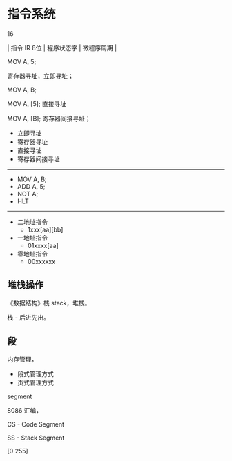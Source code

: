 # 指令系统

16

| 指令 IR 8位 | 程序状态字 | 微程序周期 |

MOV A, 5; 

寄存器寻址，立即寻址；

MOV A, B; 

MOV A, [5]; 直接寻址

MOV A, [B]; 寄存器间接寻址；

- 立即寻址
- 寄存器寻址
- 直接寻址
- 寄存器间接寻址

---

- MOV A, B;
- ADD A, 5;
- NOT A;
- HLT

---

- 二地址指令
    - 1xxx[aa][bb]
- 一地址指令
    - 01xxxx[aa]
- 零地址指令
    - 00xxxxxx

## 堆栈操作

《数据结构》栈 stack，堆栈。

栈 - 后进先出。

## 段

内存管理，

- 段式管理方式
- 页式管理方式

segment

8086 汇编，

CS - Code Segment

SS - Stack Segment


[0 255]

